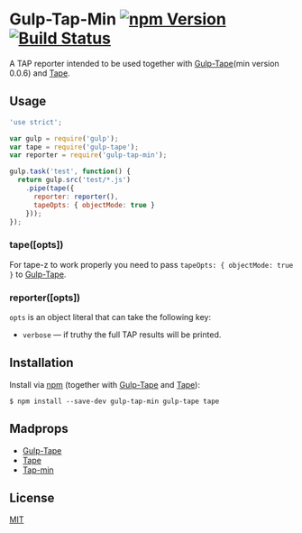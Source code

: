 # Gulp-Tap-Min [![npm Version](https://img.shields.io/npm/v/gulp-tap-min.svg?style=flat-square)](https://www.npmjs.com/package/gulp-tap-min) [![Build Status](https://img.shields.io/travis/Zache/gulp-tap-min.svg?style=flat-square)](https://travis-ci.org/Zache/gulp-tap-min)


A TAP reporter intended to be used together with [Gulp-Tape](https://github.com/yuanqing/gulp-tape)(min version 0.0.6) and [Tape](https://github.com/substack/tape).

## Usage

```js
'use strict';

var gulp = require('gulp');
var tape = require('gulp-tape');
var reporter = require('gulp-tap-min');

gulp.task('test', function() {
  return gulp.src('test/*.js')
    .pipe(tape({
      reporter: reporter(),
      tapeOpts: { objectMode: true }
    }));
});
```

### tape([opts]) 

For tape-z to work properly you need to pass `tapeOpts: { objectMode: true }` to [Gulp-Tape](https://github.com/yuanqing/gulp-tape).

### reporter([opts])

`opts` is an object literal that can take the following key:

- `verbose` &mdash; if truthy the full TAP results will be printed.


## Installation

Install via [npm](https://npmjs.com/) (together with [Gulp-Tape](https://github.com/yuanqing/gulp-tape) and [Tape](https://github.com/substack/tape)):

```
$ npm install --save-dev gulp-tap-min gulp-tape tape
```

## Madprops

 - [Gulp-Tape](https://github.com/yuanqing/gulp-tape)
 - [Tape](https://github.com/substack/tape)
 - [Tap-min](https://github.com/gummesson/tap-min)

## License

[MIT](LICENSE.md)